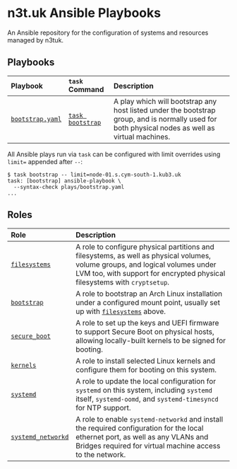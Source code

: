 # n3t.uk Ansible Playbooks

An Ansible repository for the configuration of systems and resources managed by
n3tuk.

## Playbooks

| Playbook                           | `task` Command               | Description                                                                                                                                      |
| :--------------------------------- | :--------------------------- | :----------------------------------------------------------------------------------------------------------------------------------------------- |
| [`bootstrap.yaml`][play-bootstrap] | [`task bootstrap`][taskfile] | A play which will bootstrap any host listed under the bootstrap group, and is normally used for both physical nodes as well as virtual machines. |

All Ansible plays run via `task` can be configured with limit overrides using
`limit=` appended after `--`:

```console
$ task bootstrap -- limit=node-01.s.cym-south-1.kub3.uk
task: [bootstrap] ansible-playbook \
  --syntax-check plays/bootstrap.yaml
...
```

[play-bootstrap]: https://github.com/n3tuk/ansible/blob/main/plays/bootstrap.yaml
[taskfile]: https://github.com/n3tuk/ansible/blob/main/Taskfile.yaml

## Roles

| Role                                        | Description                                                                                                                                                                                                |
| :------------------------------------------ | :--------------------------------------------------------------------------------------------------------------------------------------------------------------------------------------------------------- |
| [`filesystems`][role-filesystems]           | A role to configure physical partitions and filesystems, as well as physical volumes, volume groups, and logical volumes under LVM too, with support for encrypted physical filesystems with `cryptsetup`. |
| [`bootstrap`][role-bootstrap]               | A role to bootstrap an Arch Linux installation under a configured mount point, usually set up with [`filesystems`][role-filesystems] above.                                                                |
| [`secure_boot`][role-secure-boot]           | A role to set up the keys and UEFI firmware to support Secure Boot on physical hosts, allowing locally-built kernels to be signed for booting.                                                             |
| [`kernels`][role-kernels]                   | A role to install selected Linux kernels and configure them for booting on this system.                                                                                                                    |
| [`systemd`][role-systemd]                   | A role to update the local configuration for `systemd` on this system, including `systemd` itself, `systemd-oomd`, and `systemd-timesyncd` for NTP support.                                                |
| [`systemd_networkd`][role-systemd-networkd] | A role to enable `systemd-networkd` and install the required configuration for the local ethernet port, as well as any VLANs and Bridges required for virtual machine access to the network.               |

[role-filesystems]: https://github.com/n3tuk/ansible/tree/main/roles/filesystems
[role-bootstrap]: https://github.com/n3tuk/ansible/tree/main/roles/bootstrap
[role-secure-boot]: https://github.com/n3tuk/ansible/tree/main/roles/secure_boot
[role-kernels]: https://github.com/n3tuk/ansible/tree/main/roles/kernels
[role-systemd]: https://github.com/n3tuk/ansible/tree/main/roles/systemd
[role-systemd-networkd]: https://github.com/n3tuk/ansible/tree/main/roles/systemd_networkd
